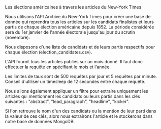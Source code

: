 Les élections américaines à travers les articles du New-York Times

Nous utilisons l'API Archive du New-York Times pour créer une base de donnée qui reprendra tous les articles sur les candidats finalistes et leurs partis de chaque élection américaine depuis 1852. 
La période considérée sera du 1er janvier de l'année électorale jusqu'au jour du scrutin (novembre).

Nous disposons d'une liste de candidats et de leurs partis respectifs pour chaque élection (election_candidates.csv).

L'API fournit tous les articles publiés sur un mois donné. Il faut donc effectuer la requête en spécifiant le mois et l'année. 

Les limites de taux sont de 500 requêtes par jour et 5 requêtes par minute. Conseil d'utiliser un timesleep de 12 secondes entre chaque requête.

Nous allons également appliquer un filtre pour extraire uniquement les articles qui mentionnent les candidats ou leurs partis dans les clés suivantes : "abstract", "lead_paragraph", "headline", "kicker".

Si l'on retrouve le nom d'un des candidats ou la mention de leur parti dans la valeur de ces clés, alors nous extrairons l'article et le stockerons dans notre base de données MongoDB.


